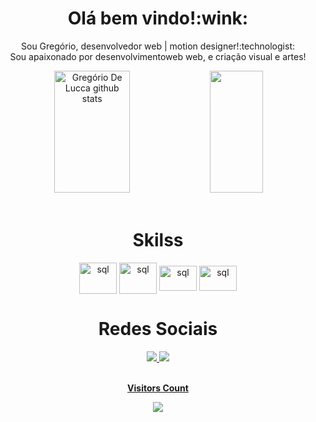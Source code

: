 <div align="center">
 <h1>Olá bem vindo!:wink:</h1>
  <p>Sou Gregório, desenvolvedor web | motion designer!:technologist:	
  <br> Sou apaixonado por desenvolvimentoweb web, e criação visual e artes!</p>

</div>

<div align="center">  
  <img width="49%" height="195px" src="https://github-readme-stats.vercel.app/api?username=gregoriodelucca&show_icons=true&count_private=true&hide_border=true&title_color=00bfbf&icon_color=00bfbf&text_color=c9d1d9&bg_color=0d1117" alt="Gregório De Lucca github stats" /> 
  <img width="41%" height="195px" src="https://github-readme-stats.vercel.app/api/top-langs/?username=gregoriodelucca&layout=compact&hide_border=true&title_color=00bfbf&text_color=00bfbf&bg_color=0d1117" />
</div>

<div align="center"><br>
  <h1>Skilss</h1>
  <img align="center" alt="sql" height= "50" width="60"     src="https://cdn.jsdelivr.net/gh/devicons/devicon/icons/php/php-original.svg">
  <img align="center" alt="sql" height= "50" width="60"     src="https://cdn.jsdelivr.net/gh/devicons/devicon/icons/mysql/mysql-original-wordmark.svg">
  <img align="center" alt="sql" height="40" width="60"    src="https://cdn.jsdelivr.net/gh/devicons/devicon/icons/javascript/javascript-original.svg">
  <img align="center" alt="sql" height="40" width="60"   src="https://cdn.jsdelivr.net/gh/devicons/devicon/icons/sass/sass-original.svg">
</div>


<div align="center"> 
 <h1>Redes Sociais</h1>
  <a href="https://www.instagram.com/gregoriolucca/" target="_blank"><img src="https://img.shields.io/badge/-Instagram-%23E4405F?style=for-the-  badge&logo=instagram&logoColor=white"</a>
  <a href="https://www.linkedin.com/in/gregoriodelucca/" target="_blank"><img src="https://img.shields.io/badge/-linkedin-blue?style=for-the-badge&logo=instagram&logoColor=white"</a>

</div> 

<div align="center">
<br><p align="centre"><b>Visitors Count</b></p>  
<p align="center"><img align="center" src="https://profile-counter.glitch.me/{MatheusAlvarez}/count.svg" /></p> 
<br></div>

